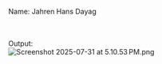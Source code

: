 Name: Jahren Hans Dayag

<br><br>
Output: <Br>
![Screenshot 2025-07-31 at 5.10.53 PM.png](Screenshot%202025-07-31%20at%205.10.53%E2%80%AFPM.png)